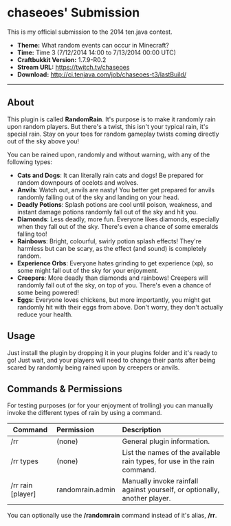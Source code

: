 chaseoes' Submission
==============================

This is my official submission to the 2014 ten.java contest.

- __Theme:__ What random events can occur in Minecraft?
- __Time:__ Time 3 (7/12/2014 14:00 to 7/13/2014 00:00 UTC)
- __Craftbukkit Version:__ 1.7.9-R0.2
- __Stream URL:__ https://twitch.tv/chaseoes
- __Download:__ http://ci.tenjava.com/job/chaseoes-t3/lastBuild/

---------------------------------------

About
-----------

This plugin is called __RandomRain__. It's purpose is to make it randomly rain upon random players. But there's a twist, this isn't your typical rain, it's special rain. Stay on your toes for random gameplay twists coming directly out of the sky above you! 

You can be rained upon, randomly and without warning, with any of the following types:

- __Cats and Dogs__: It can literally rain cats and dogs! Be prepared for random downpours of ocelots and wolves.
- __Anvils__: Watch out, anvils are nasty! You better get prepared for anvils randomly falling out of the sky and landing on your head.
- __Deadly Potions__: Splash potions are cool until poison, weakness, and instant damage potions randomly fall out of the sky and hit you.
- __Diamonds__: Less deadly, more fun. Everyone likes diamonds, especially when they fall out of the sky. There's even a chance of some emeralds falling too!
- __Rainbows__: Bright, colourful, swirly potion splash effects! They're harmless but can be scary, as the effect (and sound) is completely random.
- __Experience Orbs__: Everyone hates grinding to get experience (xp), so some might fall out of the sky for your enjoyment.
- __Creepers__: More deadly than diamonds and rainbows! Creepers will randomly fall out of the sky, on top of you. There's even a chance of some being powered!
- __Eggs__: Everyone loves chickens, but more importantly, you might get randomly hit with their eggs from above. Don't worry, they don't actually reduce your health.

Usage
-----------

Just install the plugin by dropping it in your plugins folder and it's ready to go! Just wait, and your players will need to change their pants after being scared by randomly being rained upon by creepers or anvils.

Commands & Permissions
-----------

For testing purposes (or for your enjoyment of trolling) you can manually invoke the different types of rain by using a command.

| __Command__                  | __Permission__       | __Description__                                                               |
| ---------------------------- |:-------------------- | :-----------------------------------------------------------------------------|
| /rr                          | (none)               | General plugin information.                                                   |
| /rr types                    | (none)               | List the names of the available rain types, for use in the rain command.      |
| /rr rain <type> [player]     | randomrain.admin     | Manually invoke rainfall against yourself, or optionally, another player.     |

You can optionally use the __/randomrain__ command instead of it's alias, __/rr__.
